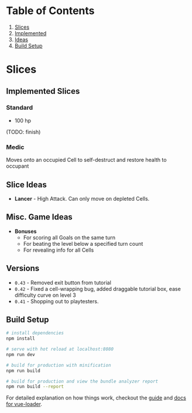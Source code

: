 # Table of Contents
1. [Slices](#slices)
  1. [Implemented](#implemented-slices)
  1. [Ideas](#slice-ideas)
1. [Build Setup](#build-setup)

# Slices

## Implemented Slices

### Standard
* 100 hp

 (TODO: finish)

### Medic
Moves onto an occupied Cell to self-destruct and restore health to occupant


## Slice Ideas
* __Lancer__ - High Attack. Can only move on depleted Cells.

## Misc. Game Ideas
* __Bonuses__
  * For scoring all Goals on the same turn
  * For beating the level below a specified turn count
  * For revealing info for all Cells

## Versions
* `0.43` - Removed exit button from tutorial
* `0.42` - Fixed a cell-wrapping bug, added draggable tutorial box, ease difficulty curve on level 3
* `0.41` - Shopping out to playtesters.

## Build Setup

``` bash
# install dependencies
npm install

# serve with hot reload at localhost:8080
npm run dev

# build for production with minification
npm run build

# build for production and view the bundle analyzer report
npm run build --report
```

For detailed explanation on how things work, checkout the [guide](http://vuejs-templates.github.io/webpack/) and [docs for vue-loader](http://vuejs.github.io/vue-loader).
